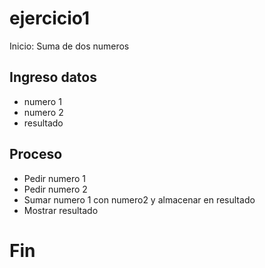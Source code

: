 # ejercicio1

Inicio: Suma de dos numeros

## Ingreso datos
- numero 1
- numero 2
- resultado

## Proceso

- Pedir numero 1
- Pedir numero 2
- Sumar numero 1 con numero2 y almacenar en resultado
- Mostrar resultado

# Fin #